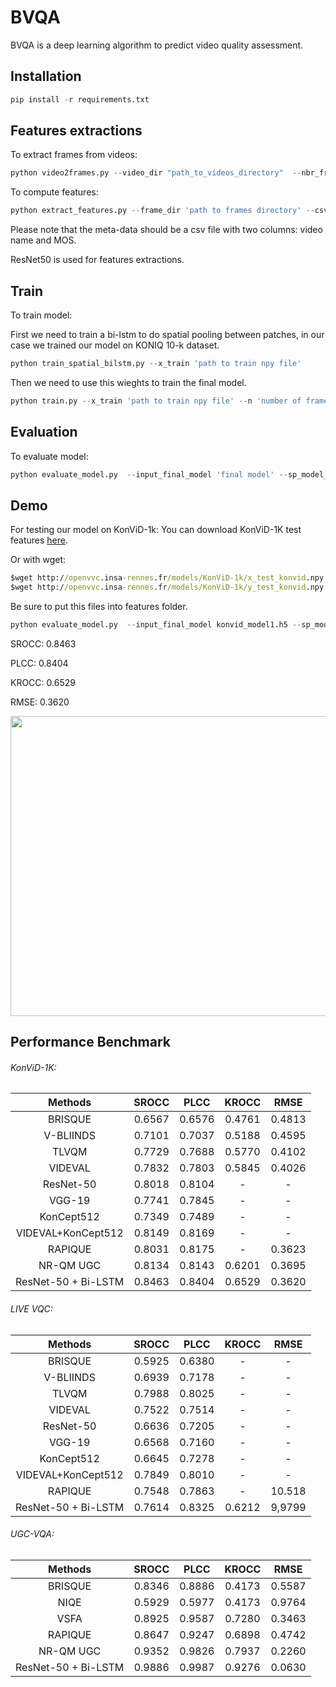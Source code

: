 # BVQA
BVQA is a deep learning algorithm to predict video quality assessment.

## Installation
```python
pip install -r requirements.txt
```

## Features extractions
To extract frames from videos:
```python
python video2frames.py --video_dir "path_to_videos_directory"  --nbr_frame "number_of_frames_per_videos_to_be_extracted"
```


To compute features:

```python
python extract_features.py --frame_dir 'path to frames directory' --csv_file 'path to meta-data csv file'  --num_patch 'number of patches (224*224) to be extracted from frames --overlapping 'overlapping between patches'
```
Please note that the meta-data should be a csv file with two columns: video name and MOS. 

ResNet50 is used for features extractions.





## Train

To train model:

First we need to train a bi-lstm to do spatial pooling between patches, in our case we trained our model on KONIQ 10-k dataset. 

```python
python train_spatial_bilstm.py --x_train 'path to train npy file'
```
Then we need to use this wieghts to train the final model.

```python
python train.py --x_train 'path to train npy file' --n 'number of frames per video' --spatial_weights 'path to spatial bi-lstm model'
```

## Evaluation


To evaluate model:


```python
python evaluate_model.py  --input_final_model 'final model' --sp_model_weights 'path sp model'  --x_test 'path to npy file' --n 'number of frames per video'
```



## Demo

For testing our model on KonViD-1k:
You can download KonViD-1K test features [here](https://drive.google.com/drive/folders/1hDXz0TIpmayBWb1afuclTg1Ca8PR_o4R?usp=sharing).

Or with wget:

```cmd
$wget http://openvvc.insa-rennes.fr/models/KonViD-1k/x_test_konvid.npy
$wget http://openvvc.insa-rennes.fr/models/KonViD-1k/y_test_konvid.npy
```

Be sure to put this files into features folder.

```python
python evaluate_model.py  --input_final_model konvid_model1.h5 --sp_model_weights res-bi-sp_koniq.h5  --x_test ./features/x_test_konvid.npy --n 30
```
SROCC: 0.8463

PLCC: 0.8404

KROCC:  0.6529

RMSE: 0.3620


<p align="center">
  <img width="640" height="480" src="https://github.com/Tlili-ahmed/BVQA/blob/master/figures/mos_sroc%20%3D0.8463255562480931.png">
</p>


## Performance Benchmark


###### KonViD-1K:

  
|    Methods   |SROCC            | PLCC            | KROCC        | RMSE |
|:------------:|:---------------------:|:--------------------:|:-------------------:|:------------:|
| BRISQUE      | 0.6567          | 0.6576          | 0.4761   | 0.4813   |  
| V-BLIINDS    | 0.7101          | 0.7037           | 0.5188  | 0.4595 |
| TLVQM      | 0.7729   | 0.7688      | 0.5770 | 0.4102 |
| VIDEVAL       | 0.7832   | 0.7803      | 0.5845 | 0.4026 |
| ResNet-50      | 0.8018  | 0.8104      | - | - |
| VGG-19      | 0.7741   | 0.7845      | - | - |
| KonCept512       | 0.7349   | 0.7489      | - | - |
| VIDEVAL+KonCept512         | 0.8149   | 0.8169      | - | - |
| RAPIQUE       | 0.8031   | 0.8175  | - | 0.3623  |
| NR-QM UGC    | 0.8134  | 0.8143 | 0.6201 | 0.3695 |
| ResNet-50 + Bi-LSTM   | 0.8463  | 0.8404     | 0.6529 | 0.3620 |

###### LIVE VQC:

|    Methods   |SROCC            | PLCC            | KROCC        | RMSE |
|:------------:|:---------------------:|:--------------------:|:-------------------:|:------------:|
| BRISQUE      | 0.5925           | 0.6380          | -  | -   |  
| V-BLIINDS    | 0.6939           | 0.7178           | -  | - |
| TLVQM      | 0.7988    | 0.8025       | - | - |
| VIDEVAL       | 0.7522    | 0.7514       | - | - |
| ResNet-50      | 0.6636   | 0.7205       | - | - |
| VGG-19      | 0.6568    | 0.7160       | - | - |
| KonCept512       | 0.6645    | 0.7278       | - | - |
| VIDEVAL+KonCept512         | 0.7849      | 0.8010       | - | - |
| RAPIQUE       | 0.7548   | 0.7863  | - | 10.518  |
| ResNet-50 + Bi-LSTM   | 0.7614  | 0.8325     | 0.6212 | 9,9799 |



###### UGC-VQA:

|    Methods   |SROCC            | PLCC            | KROCC        | RMSE |
|:------------:|:---------------------:|:--------------------:|:-------------------:|:------------:|
| BRISQUE      | 0.8346          | 0.8886          | 0.4173   | 0.5587   |  
| NIQE    | 0.5929         | 0.5977           |0.4173 | 0.9764 |
| VSFA      | 0.8925   | 0.9587      | 0.7280 | 0.3463 |
| RAPIQUE       | 0.8647   | 0.9247  | 0.6898 | 0.4742  |
| NR-QM UGC    | 0.9352 | 0.9826 | 0.7937 | 0.2260 |
| ResNet-50 + Bi-LSTM   | 0.9886  | 0.9987     | 0.9276 | 0.0630 |





